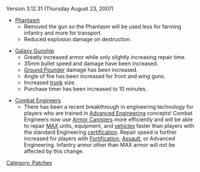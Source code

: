 Version 3.12.31 (Thursday August 23, 2007)

- [Phantasm](/Phantasm "wikilink")
  - Removed the gun so the Phantasm will be used less for farming
    infantry and more for transport.
  - Reduced explosion damage on destruction.

<!-- -->

- [Galaxy Gunship](/Galaxy_Gunship "wikilink")
  - Greatly increased armor while only slightly increasing repair
    time.
  - 35mm bullet speed and damage have been increased.
  - [Ground Pounder](/Ground_Pounder "wikilink") damage has been
    increased.
  - Angle of fire has been increased for front and wing guns.
  - Increased [trunk](/trunk "wikilink") size.
  - Purchase timer has been increased to 10 minutes.

<!-- -->

- [Combat Engineers](/Combat_Engineering "wikilink")
  - There has been a recent breakthrough in engineering technology
    for players who are trained in [Advanced
    Engineering](/Advanced_Engineering "wikilink") concepts! Combat
    Engineers now use [Armor Canisters](/Armor_Canister "wikilink")
    more efficiently and will be able to repair
    [MAX](/MAX "wikilink") units, equipment, and
    [vehicles](/vehicles "wikilink") faster than players with the
    standard Engineering [certification](/certification "wikilink").
    Repair speed is further increased for players with
    [Fortification](/Fortification_Engineering "wikilink"),
    [Assault](/Assault_Engineering "wikilink"), or Advanced
    Engineering. Infantry armor other than MAX armor will not be
    affected by this change.

[Category: Patches](/Category:_Patches "wikilink")
